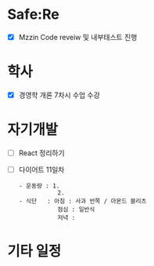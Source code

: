 # Safe:Re

- [X] Mzzin Code reveiw 및 내부태스트 진행

# 학사

- [x] 경영학 개론 7차시 수업 수강

# 자기개발

- [ ] React 정리하기
- [ ] 다이어트 11일차

      - 운동량 : 1. 
                 2. 
      - 식단   : 아침 : 사과 반쪽 / 아몬드 블리츠
                 점심 : 일반식
                 저녁 :

# 기타 일정

